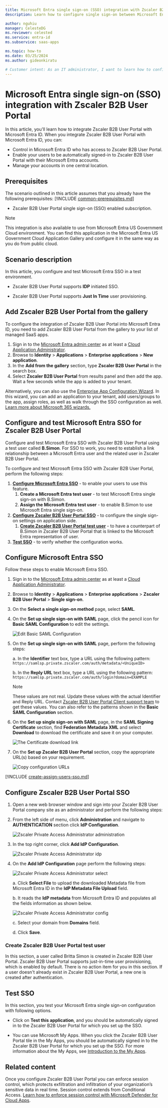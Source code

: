 ```yaml
---
title: Microsoft Entra single sign-on (SSO) integration with Zscaler B2B User Portal
description: Learn how to configure single sign-on between Microsoft Entra ID and Zscaler B2B User Portal.

author: nguhiu
manager: CelesteDG
ms.reviewer: celested
ms.service: entra-id
ms.subservice: saas-apps

ms.topic: how-to
ms.date: 03/25/2024
ms.author: gideonkiratu

# Customer intent: As an IT administrator, I want to learn how to configure single sign-on between Microsoft Entra ID and Zscaler B2B User Portal so that I can control who has access to Zscaler B2B User Portal, enable automatic sign-in with Microsoft Entra accounts, and manage my accounts in one central location.
---
```


# Microsoft Entra single sign-on (SSO) integration with Zscaler B2B User Portal

In this article,  you'll learn how to integrate Zscaler B2B User Portal with Microsoft Entra ID. When you integrate Zscaler B2B User Portal with Microsoft Entra ID, you can:

* Control in Microsoft Entra ID who has access to Zscaler B2B User Portal.
* Enable your users to be automatically signed-in to Zscaler B2B User Portal with their Microsoft Entra accounts.
* Manage your accounts in one central location.

## Prerequisites
The scenario outlined in this article assumes that you already have the following prerequisites:
[!INCLUDE [common-prerequisites.md](~/identity/saas-apps/includes/common-prerequisites.md)]
* Zscaler B2B User Portal single sign-on (SSO) enabled subscription.

> [!NOTE]
> This integration is also available to use from Microsoft Entra US Government Cloud environment. You can find this application in the Microsoft Entra US Government Cloud Application Gallery and configure it in the same way as you do from public cloud.

## Scenario description

In this article,  you configure and test Microsoft Entra SSO in a test environment.

* Zscaler B2B User Portal supports **IDP** initiated SSO.

* Zscaler B2B User Portal supports **Just In Time** user provisioning.

## Add Zscaler B2B User Portal from the gallery

To configure the integration of Zscaler B2B User Portal into Microsoft Entra ID, you need to add Zscaler B2B User Portal from the gallery to your list of managed SaaS apps.

1. Sign in to the [Microsoft Entra admin center](https://entra.microsoft.com) as at least a [Cloud Application Administrator](~/identity/role-based-access-control/permissions-reference.md#cloud-application-administrator).
1. Browse to **Identity** > **Applications** > **Enterprise applications** > **New application**.
1. In the **Add from the gallery** section, type **Zscaler B2B User Portal** in the search box.
1. Select **Zscaler B2B User Portal** from results panel and then add the app. Wait a few seconds while the app is added to your tenant.

 Alternatively, you can also use the [Enterprise App Configuration Wizard](https://portal.office.com/AdminPortal/home?Q=Docs#/azureadappintegration). In this wizard, you can add an application to your tenant, add users/groups to the app, assign roles, as well as walk through the SSO configuration as well. [Learn more about Microsoft 365 wizards.](/microsoft-365/admin/misc/azure-ad-setup-guides)

<a name='configure-and-test-azure-ad-sso-for-zscaler-b2b-user-portal'></a>

## Configure and test Microsoft Entra SSO for Zscaler B2B User Portal

Configure and test Microsoft Entra SSO with Zscaler B2B User Portal using a test user called **B.Simon**. For SSO to work, you need to establish a link relationship between a Microsoft Entra user and the related user in Zscaler B2B User Portal.

To configure and test Microsoft Entra SSO with Zscaler B2B User Portal, perform the following steps:

1. **[Configure Microsoft Entra SSO](#configure-azure-ad-sso)** - to enable your users to use this feature.
    1. **Create a Microsoft Entra test user** - to test Microsoft Entra single sign-on with B.Simon.
    1. **Assign the Microsoft Entra test user** - to enable B.Simon to use Microsoft Entra single sign-on.
1. **[Configure Zscaler B2B User Portal SSO](#configure-zscaler-b2b-user-portal-sso)** - to configure the single sign-on settings on application side.
    1. **[Create Zscaler B2B User Portal test user](#create-zscaler-b2b-user-portal-test-user)** - to have a counterpart of B.Simon in Zscaler B2B User Portal that is linked to the Microsoft Entra representation of user.
1. **[Test SSO](#test-sso)** - to verify whether the configuration works.

<a name='configure-azure-ad-sso'></a>

## Configure Microsoft Entra SSO

Follow these steps to enable Microsoft Entra SSO.

1. Sign in to the [Microsoft Entra admin center](https://entra.microsoft.com) as at least a [Cloud Application Administrator](~/identity/role-based-access-control/permissions-reference.md#cloud-application-administrator).
1. Browse to **Identity** > **Applications** > **Enterprise applications** > **Zscaler B2B User Portal** > **Single sign-on**.
1. On the **Select a single sign-on method** page, select **SAML**.
1. On the **Set up single sign-on with SAML** page, click the pencil icon for **Basic SAML Configuration** to edit the settings.

   ![Edit Basic SAML Configuration](common/edit-urls.png)

1. On the **Set up single sign-on with SAML** page, perform the following steps:

    a. In the **Identifier** text box, type a URL using the following pattern:
    `https://samlsp.private.zscaler.com/auth/metadata/<UniqueID>`

    b. In the **Reply URL** text box, type a URL using the following pattern:
    `https://samlsp.private.zscaler.com/auth/login?domain=EXAMPLE`

	> [!NOTE]
	> These values are not real. Update these values with the actual Identifier and Reply URL. Contact [Zscaler B2B User Portal Client support team](https://help.zscaler.com/) to get these values. You can also refer to the patterns shown in the **Basic SAML Configuration** section.

1. On the **Set up single sign-on with SAML** page, in the **SAML Signing Certificate** section,  find **Federation Metadata XML** and select **Download** to download the certificate and save it on your computer.

	![The Certificate download link](common/metadataxml.png)

1. On the **Set up Zscaler B2B User Portal** section, copy the appropriate URL(s) based on your requirement.

	![Copy configuration URLs](common/copy-configuration-urls.png)

<a name='create-an-azure-ad-test-user'></a>

[!INCLUDE [create-assign-users-sso.md](~/identity/saas-apps/includes/create-assign-users-sso.md)]

## Configure Zscaler B2B User Portal SSO

1. Open a new web browser window and sign into your Zscaler B2B User Portal company site as an administrator and perform the following steps:

1. From the left side of menu, click **Administration** and navigate to **AUTHENTICATION** section click **IdP Configuration**.

	![Zscaler Private Access Administrator administration](./media/zscaler-b2b-user-tutorial/tutorial-zscaler-private-access-administration.png)

1. In the top right corner, click **Add IdP Configuration**. 

	![Zscaler Private Access Administrator idp](./media/zscaler-b2b-user-tutorial/tutorial-zscaler-private-access-idp.png)

1. On the **Add IdP Configuration** page perform the following steps:
 
	![Zscaler Private Access Administrator select](./media/zscaler-b2b-user-tutorial/tutorial-zscaler-private-access-select.png)

	a. Click **Select File** to upload the downloaded Metadata file from Microsoft Entra ID in the **IdP Metadata File Upload** field.

	b. It reads the **IdP metadata** from Microsoft Entra ID and populates all the fields information as shown below.

	![Zscaler Private Access Administrator config](./media/zscaler-b2b-user-tutorial/config.png)

	c. Select your domain from **Domains** field.
	
	d. Click **Save**.

### Create Zscaler B2B User Portal test user

In this section, a user called Britta Simon is created in Zscaler B2B User Portal. Zscaler B2B User Portal supports just-in-time user provisioning, which is enabled by default. There is no action item for you in this section. If a user doesn't already exist in Zscaler B2B User Portal, a new one is created after authentication.

## Test SSO 

In this section, you test your Microsoft Entra single sign-on configuration with following options.

* Click on **Test this application**, and you should be automatically signed in to the Zscaler B2B User Portal for which you set up the SSO.

* You can use Microsoft My Apps. When you click the Zscaler B2B User Portal tile in the My Apps, you should be automatically signed in to the Zscaler B2B User Portal for which you set up the SSO. For more information about the My Apps, see [Introduction to the My Apps](https://support.microsoft.com/account-billing/sign-in-and-start-apps-from-the-my-apps-portal-2f3b1bae-0e5a-4a86-a33e-876fbd2a4510).

## Related content

Once you configure Zscaler B2B User Portal you can enforce session control, which protects exfiltration and infiltration of your organization’s sensitive data in real time. Session control extends from Conditional Access. [Learn how to enforce session control with Microsoft Defender for Cloud Apps](/cloud-app-security/proxy-deployment-aad).
